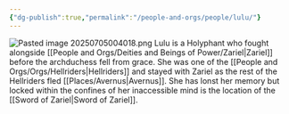 ```yaml
---
{"dg-publish":true,"permalink":"/people-and-orgs/people/lulu/"}
---
```


![Pasted image 20250705004018.png](/img/user/z%20Photos/Pasted%20image%2020250705004018.png)
Lulu is a Holyphant who fought alongside [[People and Orgs/Deities and Beings of Power/Zariel\|Zariel]] before the archduchess fell from grace. She was one of the [[People and Orgs/Orgs/Hellriders\|Hellriders]] and stayed with Zariel as the rest of the Hellriders fled [[Places/Avernus\|Avernus]]. She has lonst her memory but locked within the confines of her inaccessible mind is the location of the [[Sword of Zariel\|Sword of Zariel]].